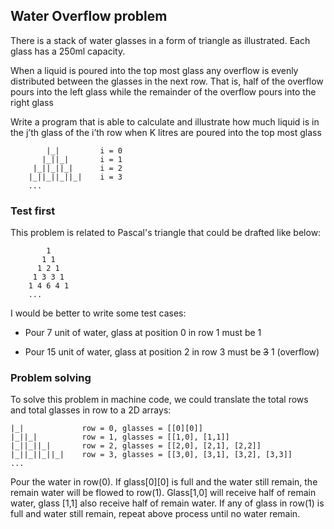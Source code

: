 ## Water Overflow problem

There is a stack of water glasses in a form of triangle as illustrated. Each glass has a 250ml capacity.

When a liquid is poured into the top most glass any overflow is evenly distributed between the glasses in the next row. That is, half of the overflow pours into the left glass while the remainder of the overflow pours into the right glass

Write a program that is able to calculate and illustrate how much liquid is in the j’th glass of the i’th row when K litres are poured into the top most glass


```
        |_|         i = 0
       |_||_|       i = 1
     |_||_||_|      i = 2
    |_||_||_||_|    i = 3
    ...
```

### Test first

This problem is related to Pascal's triangle that could be drafted like below:

```
        1
       1 1
      1 2 1
     1 3 3 1
    1 4 6 4 1
    ...
```

I would be better to write some test cases:

- Pour 7 unit of water, glass at position 0 in row 1 must be 1

- Pour 15 unit of water, glass at position 2 in row 3 must be ~~3~~ 1 (overflow)

### Problem solving

To solve this problem in machine code, we could translate the total rows and total glasses in row to a 2D arrays:

```
|_|             row = 0, glasses = [[0][0]]
|_||_|          row = 1, glasses = [[1,0], [1,1]]
|_||_||_|       row = 2, glasses = [[2,0], [2,1], [2,2]]
|_||_||_||_|    row = 3, glasses = [[3,0], [3,1], [3,2], [3,3]]
...
```

Pour the water in row(0).
If glass[0][0] is full and the water still remain, the remain water will be flowed to row(1).
Glass[1,0] will receive half of remain water, glass [1,1] also receive half of remain water.
If any of glass in row(1) is full and water still remain, repeat above process until no water remain.
